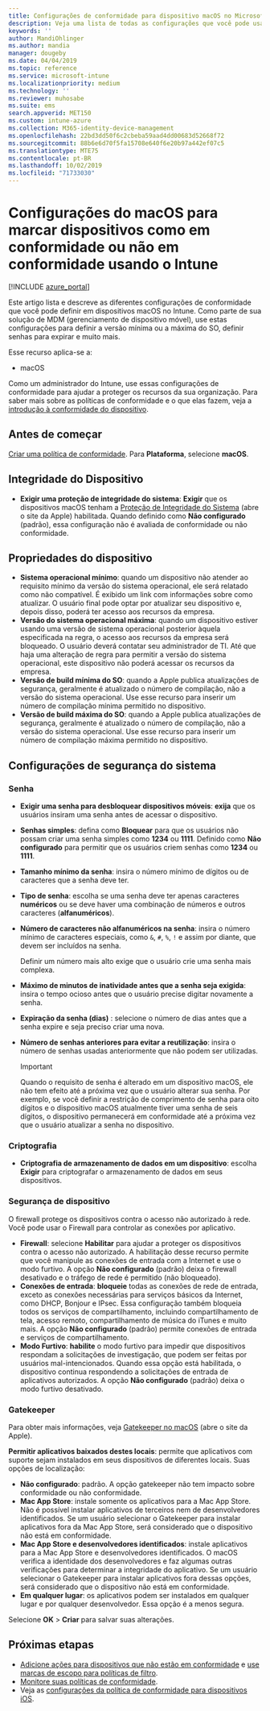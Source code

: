 ```yaml
---
title: Configurações de conformidade para dispositivo macOS no Microsoft Intune – Azure | Microsoft Docs
description: Veja uma lista de todas as configurações que você pode usar ao definir a conformidade para seus dispositivos macOS no Microsoft Intune. Exija proteção de integridade do sistema da Apple, defina restrições de senha, exija um firewall, permita o gatekeeper e muito mais.
keywords: ''
author: MandiOhlinger
ms.author: mandia
manager: dougeby
ms.date: 04/04/2019
ms.topic: reference
ms.service: microsoft-intune
ms.localizationpriority: medium
ms.technology: ''
ms.reviewer: muhosabe
ms.suite: ems
search.appverid: MET150
ms.custom: intune-azure
ms.collection: M365-identity-device-management
ms.openlocfilehash: 22bd3dd50f6c2cbeba59aad4dd00683d52668f72
ms.sourcegitcommit: 88b6e6d70f5fa15708e640f6e20b97a442ef07c5
ms.translationtype: MTE75
ms.contentlocale: pt-BR
ms.lasthandoff: 10/02/2019
ms.locfileid: "71733030"
---
```

# <a name="macos-settings-to-mark-devices-as-compliant-or-not-compliant-using-intune"></a>Configurações do macOS para marcar dispositivos como em conformidade ou não em conformidade usando o Intune

[!INCLUDE [azure_portal](../includes/azure_portal.md)]

Este artigo lista e descreve as diferentes configurações de conformidade que você pode definir em dispositivos macOS no Intune. Como parte de sua solução de MDM (gerenciamento de dispositivo móvel), use estas configurações para definir a versão mínima ou a máxima do SO, definir senhas para expirar e muito mais.

Esse recurso aplica-se a:

- macOS

Como um administrador do Intune, use essas configurações de conformidade para ajudar a proteger os recursos da sua organização. Para saber mais sobre as políticas de conformidade e o que elas fazem, veja a [introdução à conformidade do dispositivo](device-compliance-get-started.md).

## <a name="before-you-begin"></a>Antes de começar

[Criar uma política de conformidade](create-compliance-policy.md#create-the-policy). Para **Plataforma**, selecione **macOS**.

## <a name="device-health"></a>Integridade do Dispositivo

- **Exigir uma proteção de integridade do sistema**: **Exigir** que os dispositivos macOS tenham a [Proteção de Integridade do Sistema](https://support.apple.com/HT204899) (abre o site da Apple) habilitada. Quando definido como **Não configurado** (padrão), essa configuração não é avaliada de conformidade ou não conformidade.

## <a name="device-properties"></a>Propriedades do dispositivo

- **Sistema operacional mínimo**: quando um dispositivo não atender ao requisito mínimo da versão do sistema operacional, ele será relatado como não compatível. É exibido um link com informações sobre como atualizar. O usuário final pode optar por atualizar seu dispositivo e, depois disso, poderá ter acesso aos recursos da empresa.
- **Versão do sistema operacional máxima**: quando um dispositivo estiver usando uma versão de sistema operacional posterior àquela especificada na regra, o acesso aos recursos da empresa será bloqueado. O usuário deverá contatar seu administrador de TI. Até que haja uma alteração de regra para permitir a versão do sistema operacional, este dispositivo não poderá acessar os recursos da empresa.
- **Versão de build mínima do SO**: quando a Apple publica atualizações de segurança, geralmente é atualizado o número de compilação, não a versão do sistema operacional. Use esse recurso para inserir um número de compilação mínima permitido no dispositivo.
- **Versão de build máxima do SO**: quando a Apple publica atualizações de segurança, geralmente é atualizado o número de compilação, não a versão do sistema operacional. Use esse recurso para inserir um número de compilação máxima permitido no dispositivo.

## <a name="system-security-settings"></a>Configurações de segurança do sistema

### <a name="password"></a>Senha

- **Exigir uma senha para desbloquear dispositivos móveis**: **exija** que os usuários insiram uma senha antes de acessar o dispositivo.
- **Senhas simples**: defina como **Bloquear** para que os usuários não possam criar uma senha simples como **1234** ou **1111**. Definido como **Não configurado** para permitir que os usuários criem senhas como **1234** ou **1111**.
- **Tamanho mínimo da senha**: insira o número mínimo de dígitos ou de caracteres que a senha deve ter.
- **Tipo de senha**: escolha se uma senha deve ter apenas caracteres **numéricos** ou se deve haver uma combinação de números e outros caracteres (**alfanuméricos**).
- **Número de caracteres não alfanuméricos na senha**: insira o número mínimo de caracteres especiais, como `&`, `#`, `%`, `!` e assim por diante, que devem ser incluídos na senha.

    Definir um número mais alto exige que o usuário crie uma senha mais complexa.

- **Máximo de minutos de inatividade antes que a senha seja exigida**: insira o tempo ocioso antes que o usuário precise digitar novamente a senha.
- **Expiração da senha (dias)** : selecione o número de dias antes que a senha expire e seja preciso criar uma nova.
- **Número de senhas anteriores para evitar a reutilização**: insira o número de senhas usadas anteriormente que não podem ser utilizadas.

    > [!IMPORTANT]
    > Quando o requisito de senha é alterado em um dispositivo macOS, ele não tem efeito até a próxima vez que o usuário alterar sua senha. Por exemplo, se você definir a restrição de comprimento de senha para oito dígitos e o dispositivo macOS atualmente tiver uma senha de seis dígitos, o dispositivo permanecerá em conformidade até a próxima vez que o usuário atualizar a senha no dispositivo.

### <a name="encryption"></a>Criptografia

- **Criptografia de armazenamento de dados em um dispositivo**: escolha **Exigir** para criptografar o armazenamento de dados em seus dispositivos.

### <a name="device-security"></a>Segurança de dispositivo

O firewall protege os dispositivos contra o acesso não autorizado à rede. Você pode usar o Firewall para controlar as conexões por aplicativo. 

- **Firewall**: selecione **Habilitar** para ajudar a proteger os dispositivos contra o acesso não autorizado. A habilitação desse recurso permite que você manipule as conexões de entrada com a Internet e use o modo furtivo. A opção **Não configurado** (padrão) deixa o firewall desativado e o tráfego de rede é permitido (não bloqueado).
- **Conexões de entrada**: **bloqueie** todas as conexões de rede de entrada, exceto as conexões necessárias para serviços básicos da Internet, como DHCP, Bonjour e IPsec. Essa configuração também bloqueia todos os serviços de compartilhamento, incluindo compartilhamento de tela, acesso remoto, compartilhamento de música do iTunes e muito mais. A opção **Não configurado** (padrão) permite conexões de entrada e serviços de compartilhamento.
- **Modo Furtivo**: **habilite** o modo furtivo para impedir que dispositivos respondam a solicitações de investigação, que podem ser feitas por usuários mal-intencionados. Quando essa opção está habilitada, o dispositivo continua respondendo a solicitações de entrada de aplicativos autorizados. A opção **Não configurado** (padrão) deixa o modo furtivo desativado.

### <a name="gatekeeper"></a>Gatekeeper

Para obter mais informações, veja [Gatekeeper no macOS](https://support.apple.com/HT202491) (abre o site da Apple).

**Permitir aplicativos baixados destes locais**: permite que aplicativos com suporte sejam instalados em seus dispositivos de diferentes locais. Suas opções de localização:

- **Não configurado**: padrão. A opção gatekeeper não tem impacto sobre conformidade ou não conformidade. 
- **Mac App Store**: instale somente os aplicativos para a Mac App Store. Não é possível instalar aplicativos de terceiros nem de desenvolvedores identificados. Se um usuário selecionar o Gatekeeper para instalar aplicativos fora da Mac App Store, será considerado que o dispositivo não está em conformidade.
- **Mac App Store e desenvolvedores identificados**: instale aplicativos para a Mac App Store e desenvolvedores identificados. O macOS verifica a identidade dos desenvolvedores e faz algumas outras verificações para determinar a integridade do aplicativo. Se um usuário selecionar o Gatekeeper para instalar aplicativos fora dessas opções, será considerado que o dispositivo não está em conformidade.
- **Em qualquer lugar**: os aplicativos podem ser instalados em qualquer lugar e por qualquer desenvolvedor. Essa opção é a menos segura.

Selecione **OK** > **Criar** para salvar suas alterações.

## <a name="next-steps"></a>Próximas etapas

- [Adicione ações para dispositivos que não estão em conformidade](actions-for-noncompliance.md) e [use marcas de escopo para políticas de filtro](../fundamentals/scope-tags.md).
- [Monitore suas políticas de conformidade](compliance-policy-monitor.md).
- Veja as [configurações da política de conformidade para dispositivos iOS](compliance-policy-create-ios.md).